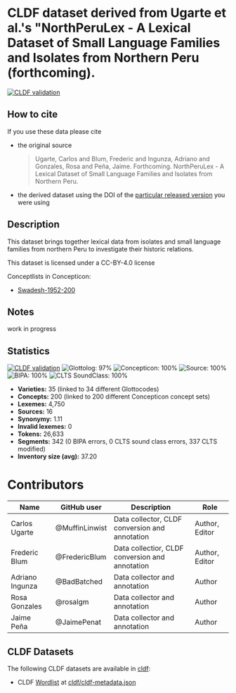 # CLDF dataset derived from Ugarte et al.'s "NorthPeruLex - A Lexical Dataset of Small Language Families and Isolates from Northern Peru (forthcoming).

[![CLDF validation](https://github.com/lexibank/northperulex/workflows/CLDF-validation/badge.svg)](https://github.com/lexibank/northperulex/actions?query=workflow%3ACLDF-validation)

## How to cite

If you use these data please cite
- the original source
  > Ugarte, Carlos and Blum, Frederic and Ingunza, Adriano and Gonzales, Rosa and Peña, Jaime. Forthcoming. NorthPeruLex - A Lexical Dataset of Small Language Families and Isolates from Northern Peru.
- the derived dataset using the DOI of the [particular released version](../../releases/) you were using

## Description


This dataset brings together lexical data from isolates and small language families from northern Peru to investigate their historic relations.

This dataset is licensed under a CC-BY-4.0 license


Conceptlists in Concepticon:
- [Swadesh-1952-200](https://concepticon.clld.org/contributions/Swadesh-1952-200)
## Notes

work in progress


## Statistics


[![CLDF validation](https://github.com/lexibank/northperulex/workflows/CLDF-validation/badge.svg)](https://github.com/lexibank/northperulex/actions?query=workflow%3ACLDF-validation)
![Glottolog: 97%](https://img.shields.io/badge/Glottolog-97%25-green.svg "Glottolog: 97%")
![Concepticon: 100%](https://img.shields.io/badge/Concepticon-100%25-brightgreen.svg "Concepticon: 100%")
![Source: 100%](https://img.shields.io/badge/Source-100%25-brightgreen.svg "Source: 100%")
![BIPA: 100%](https://img.shields.io/badge/BIPA-100%25-brightgreen.svg "BIPA: 100%")
![CLTS SoundClass: 100%](https://img.shields.io/badge/CLTS%20SoundClass-100%25-brightgreen.svg "CLTS SoundClass: 100%")

- **Varieties:** 35 (linked to 34 different Glottocodes)
- **Concepts:** 200 (linked to 200 different Concepticon concept sets)
- **Lexemes:** 4,750
- **Sources:** 16
- **Synonymy:** 1.11
- **Invalid lexemes:** 0
- **Tokens:** 26,633
- **Segments:** 342 (0 BIPA errors, 0 CLTS sound class errors, 337 CLTS modified)
- **Inventory size (avg):** 37.20

# Contributors

Name | GitHub user    | Description                                     | Role |
--- |----------------|-------------------------------------------------| --- |
Carlos Ugarte | @MuffinLinwist | Data collector, CLDF conversion and annotation  | Author, Editor
Frederic Blum | @FredericBlum  | Data collectior, CLDF conversion and annotation | Author, Editor
Adriano Ingunza | @BadBatched    | Data collector and annotation                   | Author
Rosa Gonzales | @rosalgm              | Data collector and annotation                   | Author
Jaime Peña | @JaimePenat    | Data collector and annotation                   | Author




## CLDF Datasets

The following CLDF datasets are available in [cldf](cldf):

- CLDF [Wordlist](https://github.com/cldf/cldf/tree/master/modules/Wordlist) at [cldf/cldf-metadata.json](cldf/cldf-metadata.json)